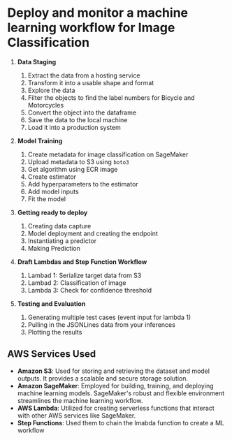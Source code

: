 # Deploy and monitor a machine learning workflow for Image Classification

1. __Data Staging__
    1. Extract the data from a hosting service
    2. Transform it into a usable shape and format
    3. Explore the data
    4. Filter the objects to find the label numbers for Bicycle and Motorcycles
    5. Convert the object into the dataframe
    6. Save the data to the local machine
    7. Load it into a production system
    
2. __Model Training__
    1. Create metadata for image classification on SageMaker
    2. Upload metadata to S3 using `boto3`
    3. Get algorithm using ECR image
    4. Create estimator
    5. Add hyperparameters to the estimator
    6. Add model inputs
    7. Fit the model

3. __Getting ready to deploy__
    1. Creating data capture
    2. Model deployment and creating the endpoint
    3. Instantiating a predictor
    4. Making Prediction
    
4. __Draft Lambdas and Step Function Workflow__
    1. Lambad 1: Serialize target data from S3
    2. Lambad 2: Classification of image
    3. Lambda 3: Check for confidence threshold
    
5. __Testing and Evaluation__
    1. Generating multiple test cases (event input for lambda 1)
    2. Pulling in the JSONLines data from your inferences
    3. Plotting the results


## AWS Services Used

- **Amazon S3**: Used for storing and retrieving the dataset and model outputs. It provides a scalable and secure storage solution.
- **Amazon SageMaker**: Employed for building, training, and deploying machine learning models. SageMaker's robust and flexible environment streamlines the machine learning workflow.
- **AWS Lambda**: Utilized for creating serverless functions that interact with other AWS services like SageMaker.
- **Step Functions**: Used them to chain the lmabda function to create a ML workflow
